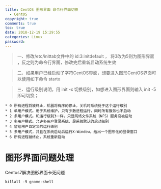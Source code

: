 ```yaml
---
title: CentOS 图形界面 命令行界面切换
  - CentOS
copyright: true
comments: true
toc: true
date: 2018-12-19 15:29:55
categories: Linux
password:
---
```


> 一、修改/etc/inittab文件中的  id:3:initdefault ， 将3改为5则为图形界面 ，反之则为命令行界面，修改完后重新启动系统生效

> 二、如果用户已经启动了字符CentOS界面，想要进入图形CentOS界面可以使用如下命令 startx 

> 三、运行级别说明，用 init -x 切换级别，如想进入图形界面则输入 init -5 即可切换；  
~~~
* 0 所有进程将被终止，机器将有序的停止，关机时系统处于这个运行级别 
* 1 单用户模式。用于系统维护，只有少数进程运行，同时所有服务也不启动 
* 2 多用户模式。和运行级别3一样，只是网络文件系统（NFS）服务没被启动 
* 3 多用户模式。允许多用户登录系统，是系统默认的启动级别 
* 4 留给用户自定义的运行级别 
* 5 多用户模式，并且在系统启动后运行X-Window，给出一个图形化的登录窗口 
* 6 所有进程被终止，系统重新启动 
~~~

# 图形界面问题处理
Centos7解决图形界面卡死问题
~~~
killall -9 gnome-shell
~~~